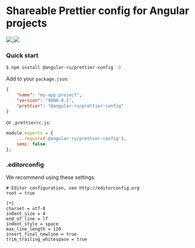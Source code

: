 # Shareable Prettier config for Angular projects

<p>
  <a href="https://badge.fury.io/js/%40angular-ru%2Fprettier-config">
    <img src="https://badge.fury.io/js/%40angular-ru%2Fprettier-config.svg" />
  </a>
  <a href="https://npm-stat.com/charts.html?package=%40angular-ru%2Fprettier-config&from=2019-09-01">
    <img src="https://img.shields.io/npm/dw/@angular-ru/prettier-config" />
  </a>
</p>

### Quick start

```bash
$ npm install @angular-ru/prettier-config -D
```

Add to your `package.json`:

```json
{
    "name": "my-app-project",
    "version": "9000.0.1",
    "prettier": "@angular-ru/prettier-config"
}
```

or `.prettierrc.js`:

```js
module.exports = {
    ...require('@angular-ru/prettier-config'),
    semi: false
};
```

### .editorconfig

We recommend using these settings.

```text
# Editor configuration, see http://editorconfig.org
root = true

[*]
charset = utf-8
indent_size = 4
end_of_line = lf
indent_style = space
max_line_length = 120
insert_final_newline = true
trim_trailing_whitespace = true
```
